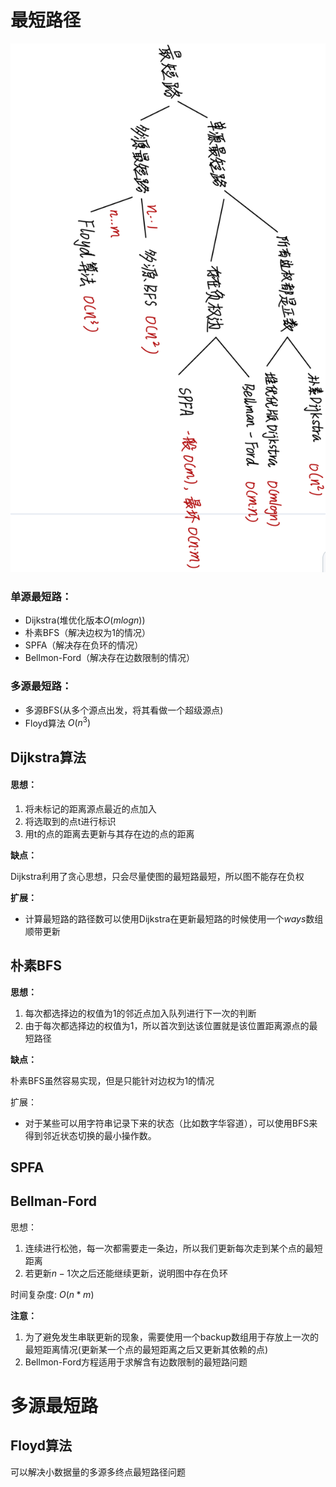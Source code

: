 # 最短路径





![image-20210925214858278](images/最短路汇总.png)



### 单源最短路：

- Dijkstra(堆优化版本$O(mlogn)$)
- 朴素BFS（解决边权为1的情况）
- SPFA（解决存在负环的情况）
- Bellmon-Ford（解决存在边数限制的情况）







### 多源最短路：

- 多源BFS(从多个源点出发，将其看做一个超级源点)
- Floyd算法   $O(n^3)$



## Dijkstra算法

#### 思想：

1. 将未标记的距离源点最近的点加入
2. 将选取到的点t进行标识
3. 用t的点的距离去更新与其存在边的点的距离



**缺点：**

Dijkstra利用了贪心思想，只会尽量使图的最短路最短，所以图不能存在负权



**扩展：**

- 计算最短路的路径数可以使用Dijkstra在更新最短路的时候使用一个$ways$数组顺带更新









## 朴素BFS

**思想：**

1. 每次都选择边的权值为1的邻近点加入队列进行下一次的判断
2. 由于每次都选择边的权值为1，所以首次到达该位置就是该位置距离源点的最短路径



**缺点：**

朴素BFS虽然容易实现，但是只能针对边权为1的情况



扩展：

- 对于某些可以用字符串记录下来的状态（比如数字华容道），可以使用BFS来得到邻近状态切换的最小操作数。



## SPFA

























## Bellman-Ford

思想：

1. 连续进行松弛，每一次都需要走一条边，所以我们更新每次走到某个点的最短距离
2. 若更新$n - 1$次之后还能继续更新，说明图中存在负环



时间复杂度: $O(n * m)$

**注意：**

1. 为了避免发生串联更新的现象，需要使用一个backup数组用于存放上一次的最短距离情况(更新某一个点的最短距离之后又更新其依赖的点)
2. Bellmon-Ford方程适用于求解含有边数限制的最短路问题









# 多源最短路



















## Floyd算法

可以解决小数据量的多源多终点最短路径问题




